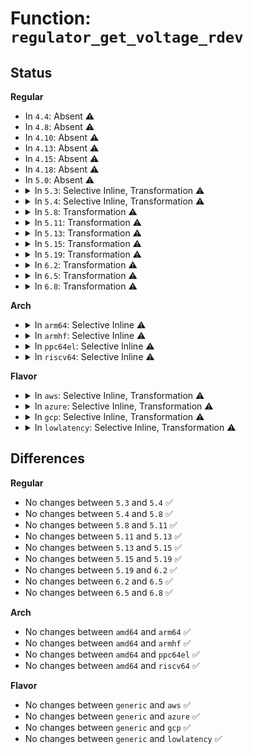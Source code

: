 # Function: <code>regulator_get_voltage_rdev</code>

## Status
<b>Regular</b>
<ul>
<li>
In <code>4.4</code>: Absent ⚠️
</li>
<li>
In <code>4.8</code>: Absent ⚠️
</li>
<li>
In <code>4.10</code>: Absent ⚠️
</li>
<li>
In <code>4.13</code>: Absent ⚠️
</li>
<li>
In <code>4.15</code>: Absent ⚠️
</li>
<li>
In <code>4.18</code>: Absent ⚠️
</li>
<li>
In <code>5.0</code>: Absent ⚠️
</li>
<li>
<details>
<summary>In <code>5.3</code>: Selective Inline, Transformation ⚠️</summary>

```c
int regulator_get_voltage_rdev(struct regulator_dev *rdev);
```

**Collision:** Unique Global

**Inline:** Selective

**Transformation:** True

**Instances:**

```
In drivers/regulator/core.c (ffffffff81658a14)
Location: drivers/regulator/core.c:3979
Inline: True
Direct callers:
  - drivers/regulator/core.c:regulator_summary_show_subtree
  - drivers/regulator/core.c:regulator_get_voltage
  - drivers/regulator/core.c:regulator_balance_voltage
  - drivers/regulator/core.c:regulator_balance_voltage
  - drivers/regulator/core.c:regulator_balance_voltage
  - drivers/regulator/core.c:regulator_set_voltage_rdev
  - drivers/regulator/core.c:regulator_set_voltage_unlocked
  - drivers/regulator/core.c:_regulator_do_set_voltage
  - drivers/regulator/core.c:_regulator_do_set_voltage
  - drivers/regulator/core.c:_regulator_do_set_voltage
  - drivers/regulator/core.c:_regulator_call_set_voltage_sel
  - drivers/regulator/core.c:print_constraints
  - drivers/regulator/core.c:regulator_uV_show
```
**Symbols:**

```
ffffffff8165cdc7-ffffffff8165cddd: regulator_get_voltage_rdev.cold (STB_LOCAL)
ffffffff81658990-ffffffff81658ad3: regulator_get_voltage_rdev (STB_GLOBAL)
```
</details>
</li>
<li>
<details>
<summary>In <code>5.4</code>: Selective Inline, Transformation ⚠️</summary>

```c
int regulator_get_voltage_rdev(struct regulator_dev *rdev);
```

**Collision:** Unique Global

**Inline:** Selective

**Transformation:** True

**Instances:**

```
In drivers/regulator/core.c (ffffffff81678ca4)
Location: drivers/regulator/core.c:3988
Inline: True
Direct callers:
  - drivers/regulator/core.c:regulator_summary_show_subtree
  - drivers/regulator/core.c:regulator_get_voltage
  - drivers/regulator/core.c:regulator_balance_voltage
  - drivers/regulator/core.c:regulator_balance_voltage
  - drivers/regulator/core.c:regulator_balance_voltage
  - drivers/regulator/core.c:regulator_set_voltage_rdev
  - drivers/regulator/core.c:regulator_set_voltage_unlocked
  - drivers/regulator/core.c:_regulator_do_set_voltage
  - drivers/regulator/core.c:_regulator_do_set_voltage
  - drivers/regulator/core.c:_regulator_do_set_voltage
  - drivers/regulator/core.c:_regulator_call_set_voltage_sel
  - drivers/regulator/core.c:print_constraints
  - drivers/regulator/core.c:regulator_uV_show
```
**Symbols:**

```
ffffffff8167f4d1-ffffffff8167f4e7: regulator_get_voltage_rdev.cold (STB_LOCAL)
ffffffff81678c20-ffffffff81678d63: regulator_get_voltage_rdev (STB_GLOBAL)
```
</details>
</li>
<li>
<details>
<summary>In <code>5.8</code>: Transformation ⚠️</summary>

```c
int regulator_get_voltage_rdev(struct regulator_dev *rdev);
```

**Collision:** Unique Global

**Inline:** No

**Transformation:** True

**Instances:**

```
In drivers/regulator/core.c (0)
Location: drivers/regulator/core.c:4028
Inline: False
Direct callers:
  - drivers/regulator/core.c:regulator_get_voltage_rdev
  - drivers/regulator/core.c:regulator_get_voltage_rdev
  - drivers/regulator/core.c:regulator_get_optimal_voltage
  - drivers/regulator/core.c:regulator_get_optimal_voltage
  - drivers/regulator/core.c:regulator_get_optimal_voltage
  - drivers/regulator/core.c:regulator_set_voltage_rdev
  - drivers/regulator/core.c:regulator_set_voltage_unlocked
  - drivers/regulator/core.c:_regulator_do_set_voltage
  - drivers/regulator/core.c:_regulator_do_set_voltage
  - drivers/regulator/core.c:_regulator_do_set_voltage
  - drivers/regulator/core.c:_regulator_call_set_voltage_sel
  - drivers/regulator/core.c:regulator_is_supported_voltage
  - drivers/regulator/core.c:machine_constraints_voltage
  - drivers/regulator/core.c:machine_constraints_voltage
  - drivers/regulator/core.c:print_constraints
  - drivers/regulator/core.c:drms_uA_update
  - drivers/regulator/core.c:drms_uA_update
  - drivers/regulator/core.c:regulator_uV_show
```
**Symbols:**

```
ffffffff817301ad-ffffffff817301ce: regulator_get_voltage_rdev.cold (STB_LOCAL)
ffffffff8172b010-ffffffff8172b127: regulator_get_voltage_rdev (STB_GLOBAL)
```
</details>
</li>
<li>
<details>
<summary>In <code>5.11</code>: Transformation ⚠️</summary>

```c
int regulator_get_voltage_rdev(struct regulator_dev *rdev);
```

**Collision:** Unique Global

**Inline:** No

**Transformation:** True

**Instances:**

```
In drivers/regulator/core.c (0)
Location: drivers/regulator/core.c:4164
Inline: False
Direct callers:
  - drivers/regulator/core.c:regulator_get_voltage_rdev
  - drivers/regulator/core.c:regulator_get_voltage_rdev
  - drivers/regulator/core.c:regulator_get_optimal_voltage
  - drivers/regulator/core.c:regulator_get_optimal_voltage
  - drivers/regulator/core.c:regulator_get_optimal_voltage
  - drivers/regulator/core.c:regulator_set_voltage_rdev
  - drivers/regulator/core.c:regulator_set_voltage_unlocked
  - drivers/regulator/core.c:_regulator_do_set_voltage
  - drivers/regulator/core.c:_regulator_do_set_voltage
  - drivers/regulator/core.c:_regulator_do_set_voltage
  - drivers/regulator/core.c:_regulator_call_set_voltage_sel
  - drivers/regulator/core.c:regulator_is_supported_voltage
  - drivers/regulator/core.c:machine_constraints_voltage
  - drivers/regulator/core.c:machine_constraints_voltage
  - drivers/regulator/core.c:print_constraints_debug
  - drivers/regulator/core.c:drms_uA_update
  - drivers/regulator/core.c:drms_uA_update
  - drivers/regulator/core.c:regulator_uV_show
```
**Symbols:**

```
ffffffff81c066d2-ffffffff81c066f3: regulator_get_voltage_rdev.cold (STB_LOCAL)
ffffffff81747c10-ffffffff81747d3b: regulator_get_voltage_rdev (STB_GLOBAL)
```
</details>
</li>
<li>
<details>
<summary>In <code>5.13</code>: Transformation ⚠️</summary>

```c
int regulator_get_voltage_rdev(struct regulator_dev *rdev);
```

**Collision:** Unique Global

**Inline:** No

**Transformation:** True

**Instances:**

```
In drivers/regulator/core.c (0)
Location: drivers/regulator/core.c:4166
Inline: False
Direct callers:
  - drivers/regulator/core.c:regulator_get_voltage_rdev
  - drivers/regulator/core.c:regulator_get_voltage_rdev
  - drivers/regulator/core.c:regulator_set_voltage_rdev
  - drivers/regulator/core.c:regulator_set_voltage_unlocked
  - drivers/regulator/core.c:_regulator_do_set_voltage
  - drivers/regulator/core.c:_regulator_do_set_voltage
  - drivers/regulator/core.c:_regulator_do_set_voltage
  - drivers/regulator/core.c:_regulator_call_set_voltage_sel
  - drivers/regulator/core.c:regulator_is_supported_voltage
  - drivers/regulator/core.c:machine_constraints_voltage
  - drivers/regulator/core.c:machine_constraints_voltage
  - drivers/regulator/core.c:print_constraints_debug
  - drivers/regulator/core.c:drms_uA_update
  - drivers/regulator/core.c:drms_uA_update
  - drivers/regulator/core.c:regulator_uV_show
```
**Symbols:**

```
ffffffff81bf835e-ffffffff81bf837f: regulator_get_voltage_rdev.cold (STB_LOCAL)
ffffffff8172b4a0-ffffffff8172b5cb: regulator_get_voltage_rdev (STB_GLOBAL)
```
</details>
</li>
<li>
<details>
<summary>In <code>5.15</code>: Transformation ⚠️</summary>

```c
int regulator_get_voltage_rdev(struct regulator_dev *rdev);
```

**Collision:** Unique Global

**Inline:** No

**Transformation:** True

**Instances:**

```
In drivers/regulator/core.c (0)
Location: drivers/regulator/core.c:4289
Inline: False
Direct callers:
  - drivers/regulator/core.c:regulator_get_voltage_rdev
  - drivers/regulator/core.c:regulator_get_voltage_rdev
  - drivers/regulator/core.c:regulator_set_voltage_rdev
  - drivers/regulator/core.c:regulator_set_voltage_unlocked
  - drivers/regulator/core.c:_regulator_do_set_voltage
  - drivers/regulator/core.c:_regulator_do_set_voltage
  - drivers/regulator/core.c:_regulator_do_set_voltage
  - drivers/regulator/core.c:_regulator_call_set_voltage_sel
  - drivers/regulator/core.c:regulator_is_supported_voltage
  - drivers/regulator/core.c:machine_constraints_voltage
  - drivers/regulator/core.c:machine_constraints_voltage
  - drivers/regulator/core.c:print_constraints_debug
  - drivers/regulator/core.c:drms_uA_update
  - drivers/regulator/core.c:drms_uA_update
  - drivers/regulator/core.c:microvolts_show
```
**Symbols:**

```
ffffffff81cf746d-ffffffff81cf74a2: regulator_get_voltage_rdev.cold (STB_LOCAL)
ffffffff817a79a0-ffffffff817a7adb: regulator_get_voltage_rdev (STB_GLOBAL)
```
</details>
</li>
<li>
<details>
<summary>In <code>5.19</code>: Transformation ⚠️</summary>

```c
int regulator_get_voltage_rdev(struct regulator_dev *rdev);
```

**Collision:** Unique Global

**Inline:** No

**Transformation:** True

**Instances:**

```
In drivers/regulator/core.c (0)
Location: drivers/regulator/core.c:4334
Inline: False
Direct callers:
  - drivers/regulator/core.c:regulator_summary_show_subtree
  - drivers/regulator/core.c:regulator_get_voltage_rdev
  - drivers/regulator/core.c:regulator_get_voltage_rdev
  - drivers/regulator/core.c:regulator_get_optimal_voltage
  - drivers/regulator/core.c:regulator_get_optimal_voltage
  - drivers/regulator/core.c:regulator_get_optimal_voltage
  - drivers/regulator/core.c:regulator_set_voltage_rdev
  - drivers/regulator/core.c:regulator_set_voltage_unlocked
  - drivers/regulator/core.c:_regulator_do_set_voltage
  - drivers/regulator/core.c:_regulator_do_set_voltage
  - drivers/regulator/core.c:_regulator_do_set_voltage
  - drivers/regulator/core.c:_regulator_call_set_voltage_sel
  - drivers/regulator/core.c:regulator_is_supported_voltage
  - drivers/regulator/core.c:machine_constraints_voltage
  - drivers/regulator/core.c:machine_constraints_voltage
  - drivers/regulator/core.c:print_constraints_debug
  - drivers/regulator/core.c:drms_uA_update
  - drivers/regulator/core.c:drms_uA_update
  - drivers/regulator/core.c:microvolts_show
```
**Symbols:**

```
ffffffff81ebf641-ffffffff81ebf672: regulator_get_voltage_rdev.cold (STB_LOCAL)
ffffffff818e21f0-ffffffff818e2340: regulator_get_voltage_rdev (STB_GLOBAL)
```
</details>
</li>
<li>
<details>
<summary>In <code>6.2</code>: Transformation ⚠️</summary>

```c
int regulator_get_voltage_rdev(struct regulator_dev *rdev);
```

**Collision:** Unique Global

**Inline:** No

**Transformation:** True

**Instances:**

```
In drivers/regulator/core.c (0)
Location: drivers/regulator/core.c:4364
Inline: False
Direct callers:
  - drivers/regulator/core.c:regulator_summary_show_subtree
  - drivers/regulator/core.c:regulator_get_voltage_rdev
  - drivers/regulator/core.c:regulator_get_voltage_rdev
  - drivers/regulator/core.c:regulator_get_optimal_voltage
  - drivers/regulator/core.c:regulator_get_optimal_voltage
  - drivers/regulator/core.c:regulator_get_optimal_voltage
  - drivers/regulator/core.c:regulator_set_voltage_rdev
  - drivers/regulator/core.c:regulator_set_voltage_unlocked
  - drivers/regulator/core.c:_regulator_do_set_voltage
  - drivers/regulator/core.c:_regulator_do_set_voltage
  - drivers/regulator/core.c:_regulator_do_set_voltage
  - drivers/regulator/core.c:_regulator_call_set_voltage_sel
  - drivers/regulator/core.c:regulator_is_supported_voltage
  - drivers/regulator/core.c:machine_constraints_voltage
  - drivers/regulator/core.c:machine_constraints_voltage
  - drivers/regulator/core.c:print_constraints_debug
  - drivers/regulator/core.c:drms_uA_update
  - drivers/regulator/core.c:drms_uA_update
  - drivers/regulator/core.c:microvolts_show
```
**Symbols:**

```
ffffffff82094b29-ffffffff82094b3e: regulator_get_voltage_rdev.cold (STB_LOCAL)
ffffffff81a3c400-ffffffff81a3c581: regulator_get_voltage_rdev (STB_GLOBAL)
```
</details>
</li>
<li>
<details>
<summary>In <code>6.5</code>: Transformation ⚠️</summary>

```c
int regulator_get_voltage_rdev(struct regulator_dev *rdev);
```

**Collision:** Unique Global

**Inline:** No

**Transformation:** True

**Instances:**

```
In drivers/regulator/core.c (0)
Location: drivers/regulator/core.c:4430
Inline: False
Direct callers:
  - drivers/regulator/core.c:regulator_summary_show_subtree
  - drivers/regulator/core.c:regulator_get_voltage_rdev
  - drivers/regulator/core.c:regulator_get_voltage_rdev
  - drivers/regulator/core.c:regulator_get_optimal_voltage
  - drivers/regulator/core.c:regulator_get_optimal_voltage
  - drivers/regulator/core.c:regulator_get_optimal_voltage
  - drivers/regulator/core.c:regulator_set_voltage_rdev
  - drivers/regulator/core.c:regulator_set_voltage_unlocked
  - drivers/regulator/core.c:_regulator_do_set_voltage
  - drivers/regulator/core.c:_regulator_do_set_voltage
  - drivers/regulator/core.c:_regulator_do_set_voltage
  - drivers/regulator/core.c:_regulator_call_set_voltage_sel
  - drivers/regulator/core.c:regulator_is_supported_voltage
  - drivers/regulator/core.c:machine_constraints_voltage
  - drivers/regulator/core.c:machine_constraints_voltage
  - drivers/regulator/core.c:print_constraints_debug
  - drivers/regulator/core.c:drms_uA_update
  - drivers/regulator/core.c:drms_uA_update
  - drivers/regulator/core.c:microvolts_show
```
**Symbols:**

```
ffffffff8211594d-ffffffff82115962: regulator_get_voltage_rdev.cold (STB_LOCAL)
ffffffff81a85f60-ffffffff81a860e1: regulator_get_voltage_rdev (STB_GLOBAL)
```
</details>
</li>
<li>
<details>
<summary>In <code>6.8</code>: Transformation ⚠️</summary>

```c
int regulator_get_voltage_rdev(struct regulator_dev *rdev);
```

**Collision:** Unique Global

**Inline:** No

**Transformation:** True

**Instances:**

```
In drivers/regulator/core.c (0)
Location: drivers/regulator/core.c:4436
Inline: False
Direct callers:
  - drivers/regulator/core.c:regulator_summary_show_subtree
  - drivers/regulator/core.c:regulator_get_voltage_rdev
  - drivers/regulator/core.c:regulator_get_voltage_rdev
  - drivers/regulator/core.c:regulator_get_optimal_voltage
  - drivers/regulator/core.c:regulator_get_optimal_voltage
  - drivers/regulator/core.c:regulator_get_optimal_voltage
  - drivers/regulator/core.c:regulator_set_voltage_rdev
  - drivers/regulator/core.c:regulator_set_voltage_unlocked
  - drivers/regulator/core.c:_regulator_do_set_voltage
  - drivers/regulator/core.c:_regulator_do_set_voltage
  - drivers/regulator/core.c:_regulator_do_set_voltage
  - drivers/regulator/core.c:_regulator_call_set_voltage_sel
  - drivers/regulator/core.c:regulator_is_supported_voltage
  - drivers/regulator/core.c:machine_constraints_voltage
  - drivers/regulator/core.c:machine_constraints_voltage
  - drivers/regulator/core.c:print_constraints_debug
  - drivers/regulator/core.c:drms_uA_update
  - drivers/regulator/core.c:drms_uA_update
  - drivers/regulator/core.c:microvolts_show
```
**Symbols:**

```
ffffffff821f3604-ffffffff821f3619: regulator_get_voltage_rdev.cold (STB_LOCAL)
ffffffff81ad8720-ffffffff81ad88a1: regulator_get_voltage_rdev (STB_GLOBAL)
```
</details>
</li>
</ul>
<b>Arch</b>
<ul>
<li>
<details>
<summary>In <code>arm64</code>: Selective Inline ⚠️</summary>

```c
int regulator_get_voltage_rdev(struct regulator_dev *rdev);
```

**Collision:** Unique Global

**Inline:** Selective

**Transformation:** False

**Instances:**

```
In drivers/regulator/core.c (ffff800010841810)
Location: drivers/regulator/core.c:3988
Inline: True
Direct callers:
  - drivers/regulator/core.c:regulator_summary_show_subtree
  - drivers/regulator/core.c:regulator_get_voltage
  - drivers/regulator/core.c:regulator_balance_voltage
  - drivers/regulator/core.c:regulator_balance_voltage
  - drivers/regulator/core.c:regulator_balance_voltage
  - drivers/regulator/core.c:regulator_set_voltage_rdev
  - drivers/regulator/core.c:regulator_set_voltage_unlocked
  - drivers/regulator/core.c:_regulator_do_set_voltage
  - drivers/regulator/core.c:_regulator_do_set_voltage
  - drivers/regulator/core.c:_regulator_do_set_voltage
  - drivers/regulator/core.c:_regulator_call_set_voltage_sel
  - drivers/regulator/core.c:print_constraints
  - drivers/regulator/core.c:regulator_uV_show
```
**Symbols:**

```
ffff800010841810-ffff80001084196c: regulator_get_voltage_rdev (STB_GLOBAL)
```
</details>
</li>
<li>
<details>
<summary>In <code>armhf</code>: Selective Inline ⚠️</summary>

```c
int regulator_get_voltage_rdev(struct regulator_dev *rdev);
```

**Collision:** Unique Global

**Inline:** Selective

**Transformation:** False

**Instances:**

```
In drivers/regulator/core.c (c094ae58)
Location: drivers/regulator/core.c:3988
Inline: True
Direct callers:
  - drivers/regulator/core.c:regulator_summary_show_subtree
  - drivers/regulator/core.c:regulator_get_voltage
  - drivers/regulator/core.c:regulator_balance_voltage
  - drivers/regulator/core.c:regulator_balance_voltage
  - drivers/regulator/core.c:regulator_balance_voltage
  - drivers/regulator/core.c:regulator_set_voltage_rdev
  - drivers/regulator/core.c:regulator_set_voltage_unlocked
  - drivers/regulator/core.c:_regulator_do_set_voltage
  - drivers/regulator/core.c:_regulator_do_set_voltage
  - drivers/regulator/core.c:_regulator_do_set_voltage
  - drivers/regulator/core.c:_regulator_call_set_voltage_sel
  - drivers/regulator/core.c:machine_constraints_voltage
  - drivers/regulator/core.c:machine_constraints_voltage
  - drivers/regulator/core.c:print_constraints
  - drivers/regulator/core.c:regulator_uV_show
```
**Symbols:**

```
c094ae58-c094afe4: regulator_get_voltage_rdev (STB_GLOBAL)
```
</details>
</li>
<li>
<details>
<summary>In <code>ppc64el</code>: Selective Inline ⚠️</summary>

```c
int regulator_get_voltage_rdev(struct regulator_dev *rdev);
```

**Collision:** Unique Global

**Inline:** Selective

**Transformation:** False

**Instances:**

```
In drivers/regulator/core.c (c0000000008dbf30)
Location: drivers/regulator/core.c:3988
Inline: True
Direct callers:
  - drivers/regulator/core.c:regulator_summary_show_subtree
  - drivers/regulator/core.c:regulator_get_voltage
  - drivers/regulator/core.c:regulator_balance_voltage
  - drivers/regulator/core.c:regulator_balance_voltage
  - drivers/regulator/core.c:regulator_balance_voltage
  - drivers/regulator/core.c:regulator_set_voltage_rdev
  - drivers/regulator/core.c:regulator_set_voltage_unlocked
  - drivers/regulator/core.c:_regulator_do_set_voltage
  - drivers/regulator/core.c:_regulator_do_set_voltage
  - drivers/regulator/core.c:_regulator_do_set_voltage
  - drivers/regulator/core.c:_regulator_call_set_voltage_sel
  - drivers/regulator/core.c:print_constraints
  - drivers/regulator/core.c:regulator_uV_show
```
**Symbols:**

```
c0000000008dbf30-c0000000008dc11c: regulator_get_voltage_rdev (STB_GLOBAL)
```
</details>
</li>
<li>
<details>
<summary>In <code>riscv64</code>: Selective Inline ⚠️</summary>

```c
int regulator_get_voltage_rdev(struct regulator_dev *rdev);
```

**Collision:** Unique Global

**Inline:** Selective

**Transformation:** False

**Instances:**

```
In drivers/regulator/core.c (ffffffe0005234ea)
Location: drivers/regulator/core.c:3988
Inline: True
Direct callers:
  - drivers/regulator/core.c:regulator_summary_show_subtree
  - drivers/regulator/core.c:regulator_get_voltage
  - drivers/regulator/core.c:regulator_balance_voltage
  - drivers/regulator/core.c:regulator_balance_voltage
  - drivers/regulator/core.c:regulator_balance_voltage
  - drivers/regulator/core.c:regulator_set_voltage_rdev
  - drivers/regulator/core.c:regulator_set_voltage_unlocked
  - drivers/regulator/core.c:_regulator_do_set_voltage
  - drivers/regulator/core.c:_regulator_do_set_voltage
  - drivers/regulator/core.c:_regulator_do_set_voltage
  - drivers/regulator/core.c:_regulator_call_set_voltage_sel
  - drivers/regulator/core.c:print_constraints
  - drivers/regulator/core.c:regulator_uV_show
```
**Symbols:**

```
ffffffe0005234ea-ffffffe0005235ce: regulator_get_voltage_rdev (STB_GLOBAL)
```
</details>
</li>
</ul>
<b>Flavor</b>
<ul>
<li>
<details>
<summary>In <code>aws</code>: Selective Inline, Transformation ⚠️</summary>

```c
int regulator_get_voltage_rdev(struct regulator_dev *rdev);
```

**Collision:** Unique Global

**Inline:** Selective

**Transformation:** True

**Instances:**

```
In drivers/regulator/core.c (ffffffff8163e7a4)
Location: drivers/regulator/core.c:3988
Inline: True
Direct callers:
  - drivers/regulator/core.c:regulator_summary_show_subtree
  - drivers/regulator/core.c:regulator_get_voltage
  - drivers/regulator/core.c:regulator_balance_voltage
  - drivers/regulator/core.c:regulator_balance_voltage
  - drivers/regulator/core.c:regulator_balance_voltage
  - drivers/regulator/core.c:regulator_set_voltage_rdev
  - drivers/regulator/core.c:regulator_set_voltage_unlocked
  - drivers/regulator/core.c:_regulator_do_set_voltage
  - drivers/regulator/core.c:_regulator_do_set_voltage
  - drivers/regulator/core.c:_regulator_do_set_voltage
  - drivers/regulator/core.c:_regulator_call_set_voltage_sel
  - drivers/regulator/core.c:print_constraints
  - drivers/regulator/core.c:regulator_uV_show
```
**Symbols:**

```
ffffffff81644eea-ffffffff81644f00: regulator_get_voltage_rdev.cold (STB_LOCAL)
ffffffff8163e720-ffffffff8163e863: regulator_get_voltage_rdev (STB_GLOBAL)
```
</details>
</li>
<li>
<details>
<summary>In <code>azure</code>: Selective Inline, Transformation ⚠️</summary>

```c
int regulator_get_voltage_rdev(struct regulator_dev *rdev);
```

**Collision:** Unique Global

**Inline:** Selective

**Transformation:** True

**Instances:**

```
In drivers/regulator/core.c (ffffffff8161eb84)
Location: drivers/regulator/core.c:3988
Inline: True
Direct callers:
  - drivers/regulator/core.c:regulator_summary_show_subtree
  - drivers/regulator/core.c:regulator_get_voltage
  - drivers/regulator/core.c:regulator_balance_voltage
  - drivers/regulator/core.c:regulator_balance_voltage
  - drivers/regulator/core.c:regulator_balance_voltage
  - drivers/regulator/core.c:regulator_set_voltage_rdev
  - drivers/regulator/core.c:regulator_set_voltage_unlocked
  - drivers/regulator/core.c:_regulator_do_set_voltage
  - drivers/regulator/core.c:_regulator_do_set_voltage
  - drivers/regulator/core.c:_regulator_do_set_voltage
  - drivers/regulator/core.c:_regulator_call_set_voltage_sel
  - drivers/regulator/core.c:print_constraints
  - drivers/regulator/core.c:regulator_uV_show
```
**Symbols:**

```
ffffffff816253b1-ffffffff816253c7: regulator_get_voltage_rdev.cold (STB_LOCAL)
ffffffff8161eb00-ffffffff8161ec43: regulator_get_voltage_rdev (STB_GLOBAL)
```
</details>
</li>
<li>
<details>
<summary>In <code>gcp</code>: Selective Inline, Transformation ⚠️</summary>

```c
int regulator_get_voltage_rdev(struct regulator_dev *rdev);
```

**Collision:** Unique Global

**Inline:** Selective

**Transformation:** True

**Instances:**

```
In drivers/regulator/core.c (ffffffff8166cae4)
Location: drivers/regulator/core.c:3988
Inline: True
Direct callers:
  - drivers/regulator/core.c:regulator_summary_show_subtree
  - drivers/regulator/core.c:regulator_get_voltage
  - drivers/regulator/core.c:regulator_balance_voltage
  - drivers/regulator/core.c:regulator_balance_voltage
  - drivers/regulator/core.c:regulator_balance_voltage
  - drivers/regulator/core.c:regulator_set_voltage_rdev
  - drivers/regulator/core.c:regulator_set_voltage_unlocked
  - drivers/regulator/core.c:_regulator_do_set_voltage
  - drivers/regulator/core.c:_regulator_do_set_voltage
  - drivers/regulator/core.c:_regulator_do_set_voltage
  - drivers/regulator/core.c:_regulator_call_set_voltage_sel
  - drivers/regulator/core.c:print_constraints
  - drivers/regulator/core.c:regulator_uV_show
```
**Symbols:**

```
ffffffff81673311-ffffffff81673327: regulator_get_voltage_rdev.cold (STB_LOCAL)
ffffffff8166ca60-ffffffff8166cba3: regulator_get_voltage_rdev (STB_GLOBAL)
```
</details>
</li>
<li>
<details>
<summary>In <code>lowlatency</code>: Selective Inline, Transformation ⚠️</summary>

```c
int regulator_get_voltage_rdev(struct regulator_dev *rdev);
```

**Collision:** Unique Global

**Inline:** Selective

**Transformation:** True

**Instances:**

```
In drivers/regulator/core.c (ffffffff81687114)
Location: drivers/regulator/core.c:3988
Inline: True
Direct callers:
  - drivers/regulator/core.c:regulator_summary_show_subtree
  - drivers/regulator/core.c:regulator_get_voltage
  - drivers/regulator/core.c:regulator_balance_voltage
  - drivers/regulator/core.c:regulator_balance_voltage
  - drivers/regulator/core.c:regulator_balance_voltage
  - drivers/regulator/core.c:regulator_set_voltage_rdev
  - drivers/regulator/core.c:regulator_set_voltage_unlocked
  - drivers/regulator/core.c:_regulator_do_set_voltage
  - drivers/regulator/core.c:_regulator_do_set_voltage
  - drivers/regulator/core.c:_regulator_do_set_voltage
  - drivers/regulator/core.c:_regulator_call_set_voltage_sel
  - drivers/regulator/core.c:print_constraints
  - drivers/regulator/core.c:regulator_uV_show
```
**Symbols:**

```
ffffffff8168d971-ffffffff8168d987: regulator_get_voltage_rdev.cold (STB_LOCAL)
ffffffff81687090-ffffffff816871d3: regulator_get_voltage_rdev (STB_GLOBAL)
```
</details>
</li>
</ul>

## Differences
<b>Regular</b>
<ul>
<li>
No changes between <code>5.3</code> and <code>5.4</code> ✅
</li>
<li>
No changes between <code>5.4</code> and <code>5.8</code> ✅
</li>
<li>
No changes between <code>5.8</code> and <code>5.11</code> ✅
</li>
<li>
No changes between <code>5.11</code> and <code>5.13</code> ✅
</li>
<li>
No changes between <code>5.13</code> and <code>5.15</code> ✅
</li>
<li>
No changes between <code>5.15</code> and <code>5.19</code> ✅
</li>
<li>
No changes between <code>5.19</code> and <code>6.2</code> ✅
</li>
<li>
No changes between <code>6.2</code> and <code>6.5</code> ✅
</li>
<li>
No changes between <code>6.5</code> and <code>6.8</code> ✅
</li>
</ul>
<b>Arch</b>
<ul>
<li>
No changes between <code>amd64</code> and <code>arm64</code> ✅
</li>
<li>
No changes between <code>amd64</code> and <code>armhf</code> ✅
</li>
<li>
No changes between <code>amd64</code> and <code>ppc64el</code> ✅
</li>
<li>
No changes between <code>amd64</code> and <code>riscv64</code> ✅
</li>
</ul>
<b>Flavor</b>
<ul>
<li>
No changes between <code>generic</code> and <code>aws</code> ✅
</li>
<li>
No changes between <code>generic</code> and <code>azure</code> ✅
</li>
<li>
No changes between <code>generic</code> and <code>gcp</code> ✅
</li>
<li>
No changes between <code>generic</code> and <code>lowlatency</code> ✅
</li>
</ul>
